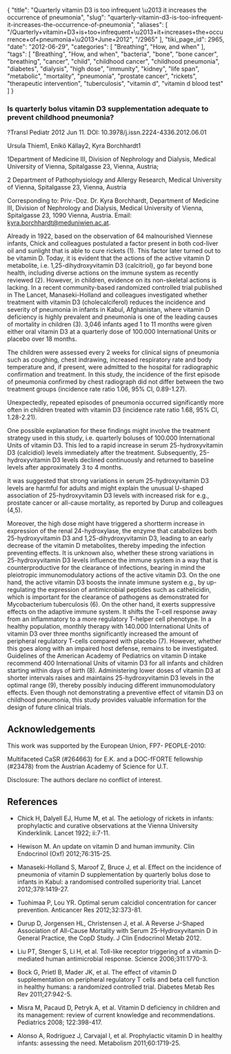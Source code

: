 {
    "title": "Quarterly vitamin D3 is too infrequent \u2013 it increases the occurrence of pneumonia",
    "slug": "quarterly-vitamin-d3-is-too-infrequent-it-increases-the-occurrence-of-pneumonia",
    "aliases": [
        "/Quarterly+vitamin+D3+is+too+infrequent+\u2013+it+increases+the+occurrence+of+pneumonia+\u2013+June+2012",
        "/2965"
    ],
    "tiki_page_id": 2965,
    "date": "2012-06-29",
    "categories": [
        "Breathing",
        "How, and when"
    ],
    "tags": [
        "Breathing",
        "How, and when",
        "bacteria",
        "bone",
        "bone cancer",
        "breathing",
        "cancer",
        "child",
        "childhood cancer",
        "childhood pneumonia",
        "diabetes",
        "dialysis",
        "high dose",
        "immunity",
        "kidney",
        "life span",
        "metabolic",
        "mortality",
        "pneumonia",
        "prostate cancer",
        "rickets",
        "therapeutic intervention",
        "tuberculosis",
        "vitamin d",
        "vitamin d blood test"
    ]
}


### Is quarterly bolus vitamin D3 supplementation adequate to prevent childhood pneumonia?

?Transl Pediatr 2012 Jun 11. DOI: 10.3978/j.issn.2224-4336.2012.06.01

Ursula Thiem1, Enikö Kállay2, Kyra Borchhardt1

1Department of Medicine III, Division of Nephrology and Dialysis, Medical University of Vienna, Spitalgasse 23, Vienna, Austria; 

2 Department of Pathophysiology and Allergy Research, Medical University of Vienna, Spitalgasse 23, Vienna, Austria

Corresponding to: Priv.-Doz. Dr. Kyra Borchhardt, Department of Medicine III, Division of Nephrology and Dialysis, Medical University of Vienna, Spitalgasse 23, 1090 Vienna, Austria. Email: kyra.borchhardt@meduniwien.ac.at.

Already in 1922, based on the observation of 64 malnourished Viennese infants, Chick and colleagues postulated a factor present in both cod-liver oil and sunlight that is able to cure rickets (1). This factor later turned out to be vitamin D. Today, it is evident that the actions of the active vitamin D metabolite, i.e. 1,25-dihydroxyvitamin D3 (calcitriol), go far beyond bone health, including diverse actions on the immune system as recently reviewed (2). However, in children, evidence on its non-skeletal actions is lacking. In a recent community-based randomized controlled trial published in The Lancet, Manaseki-Holland and colleagues investigated whether treatment with vitamin D3 (cholecalciferol) reduces the incidence and severity of pneumonia in infants in Kabul, Afghanistan, where vitamin D deficiency is highly prevalent and pneumonia is one of the leading causes of mortality in children (3). 3,046 infants aged 1 to 11 months were given either oral vitamin D3 at a quarterly dose of 100.000 International Units or placebo over 18 months. 

The children were assessed every 2 weeks for clinical signs of pneumonia such as coughing, chest indrawing, increased respiratory rate and body temperature and, if present, were admitted to the hospital for radiographic confirmation and treatment. In this study, the incidence of the first episode of pneumonia confirmed by chest radiograph did not differ between the two treatment groups (incidence rate ratio 1.06, 95% CI, 0.89-1.27). 

Unexpectedly, repeated episodes of pneumonia occurred significantly more often in children treated with vitamin D3 (incidence rate ratio 1.68, 95% CI, 1.28-2.21).

One possible explanation for these findings might involve the treatment strategy used in this study, i.e. quarterly boluses of 100.000 International Units of vitamin D3. This led to a rapid increase in serum 25-hydroxyvitamin D3 (calcidiol) levels immediately after the treatment. Subsequently, 25-hydroxyvitamin D3 levels declined continuously and returned to baseline levels after approximately 3 to 4 months. 

It was suggested that strong variations in serum 25-hydroxyvitamin D3 levels are harmful for adults and might explain the unusual U-shaped association of 25-hydroxyvitamin D3 levels with increased risk for e.g., prostate cancer or all-cause mortality, as reported by Durup and colleagues (4,5). 

Moreover, the high dose might have triggered a shortterm increase in expression of the renal 24-hydroxylase, the enzyme that catabolizes both 25-hydroxyvitamin D3 and 1,25-dihydroxyvitamin D3, leading to an early decrease of the vitamin D metabolites, thereby impeding the infection preventing effects. It is unknown also, whether these strong variations in 25-hydroxyvitamin D3 levels influence the immune system in a way that is counterproductive for the clearance of infections, bearing in mind the pleiotropic immunomodulatory actions of the active vitamin D3. On the one hand, the active vitamin D3 boosts the innate immune system e.g., by up-regulating the expression of antimicrobial peptides such as cathelicidin, which is important for the clearance of pathogens as demonstrated for Mycobacterium tuberculosis (6). On the other hand, it exerts suppressive effects on the adaptive immune system. It shifts the T-cell response away from an inflammatory to a more regulatory T-helper cell phenotype. In a healthy population, monthly therapy with 140.000 International Units of vitamin D3 over three months significantly increased the amount of peripheral regulatory T-cells compared with placebo (7). However, whether this goes along with an impaired host defense, remains to be investigated. Guidelines of the American Academy of Pediatrics on vitamin D intake recommend 400 International Units of vitamin D3 for all infants and children starting within days of birth (8). Administering lower doses of vitamin D3 at shorter intervals raises and maintains 25-hydroxyvitamin D3 levels in the optimal range (9), thereby possibly inducing different immunomodulatory effects. Even though not demonstrating a preventive effect of vitamin D3 on childhood pneumonia, this study provides valuable information for the design of future clinical trials.

## Acknowledgements

This work was supported by the European Union, FP7- PEOPLE-2010: 

Multifaceted CaSR (#264663) for E.K. and a DOC-fFORTE fellowship (#23478) from the Austrian Academy of Science for U.T.

Disclosure: The authors declare no conflict of interest.

## References

* Chick H, Dalyell EJ, Hume M, et al. The aetiology of rickets in infants: prophylactic and curative observations at the Vienna University Kinderklinik. Lancet 1922; ii:7-11.

* Hewison M. An update on vitamin D and human immunity. Clin Endocrinol (Oxf) 2012;76:315-25.

* Manaseki-Holland S, Maroof Z, Bruce J, et al. Effect on the incidence of pneumonia of vitamin D supplementation by quarterly bolus dose to infants in Kabul: a randomised controlled superiority trial. Lancet 2012;379:1419-27.

* Tuohimaa P, Lou YR. Optimal serum calcidiol concentration for cancer prevention. Anticancer Res 2012;32:373-81.

* Durup D, Jorgensen HL, Christensen J, et al. A Reverse J-Shaped Association of All-Cause Mortality with Serum 25-Hydroxyvitamin D in General Practice, the CopD Study. J Clin Endocrinol Metab 2012. 

* Liu PT, Stenger S, Li H, et al. Toll-like receptor triggering of a vitamin D-mediated human antimicrobial response. Science 2006;311:1770-3.

* Bock G, Prietl B, Mader JK, et al. The effect of vitamin D supplementation on peripheral regulatory T cells and beta cell function in healthy humans: a randomized controlled trial. Diabetes Metab Res Rev 2011;27:942-5.

* Misra M, Pacaud D, Petryk A, et al. Vitamin D deficiency in children and its management: review of current knowledge and recommendations. Pediatrics 2008; 122:398-417.

* Alonso A, Rodríguez J, Carvajal I, et al. Prophylactic vitamin D in healthy infants: assessing the need. Metabolism 2011;60:1719-25.